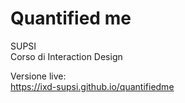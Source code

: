 # Quantified me   
SUPSI  
Corso di Interaction Design

Versione live:  
https://ixd-supsi.github.io/quantifiedme 
